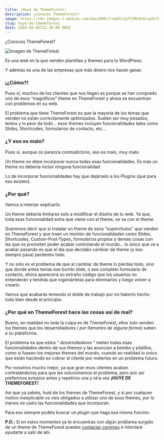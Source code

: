```yaml
---
title: ¡Huye de ThemeForest!
description: ¿Conoces ThemeForest?
image: https://cdn-images-1.medium.com/max/800/1*opNILZyFCkMx9t8lxpUcYA.png
slug: huye-de-themeforest
date: 2016-06-05T22:28:00.000Z
---
```


¿Conoces ThemeForest?

![Imagen de ThemeForest](https://cdn-images-1.medium.com/max/800/1*opNILZyFCkMx9t8lxpUcYA.png)

Es una web en la que venden plantillas y themes para tu WordPress.

Y además es una de las empresas que más dinero nos hacen ganar.

### ¡¿Cómo?!

Pues sí, muchos de los clientes que nos llegan es porque se han comprado uno de esos “magníficos” theme en ThemeForest y ahora se encuentran con problemas en su web.

El problema que tiene ThemeForest es que la mayoría de los temas que venden no están correctamente optimizados. Suelen ser muy pesados, lentos y lo peor de todo… esos themes incluyen funcionalidades tales como Slides, Shortcodes, formularios de contacto, etc…

### ¿Y eso es malo?

Pues sí, aunque os parezca contradictorio, eso es malo, muy malo.

Un theme no debe incorporar nunca todas esas funcionalidades. Es más un theme no debería incluir ninguna funcionalidad.

Lo de incorporar funcionalidades hay que dejárselo a los Plugins (que para eso existen).

### ¿Por qué?

Vamos a intentar explicarlo.

Un theme debería limitarse solo a modificar el diseño de tu web. Ya que, toda esas funcionalidad extra que viene con el theme, se va con el theme.

Queremos decir que si instalar un theme de esos “superchulos” que venden en ThemeForest y que traen un montón de funcionalidades como Slides, Shortcodes, Custom-Post-Types, formularios propios y demás cosas con las que os prometen poder acabar controlando el mundo… lo único que va a acabar pasando es que el día que decidáis cambiar de theme (y eso siempre pasa) perderéis todo.

Y no sólo es el problema de que al cambiar de theme lo pierdas todo, sino que donde antes tenías ese bonito slide, o ese completo formulario de contacto, ahora aparecerá un extraño código que los usuarios no entenderán y tendrás que ingeniártelas para eliminarlos y luego volver a crearlo.

Vamos que acabarás teniendo el doble de trabajo por no haberlo hecho todo bien desde el principio.

### ¿Por qué en ThemeForest hace las cosas así de mal?

Bueno, en realidad no toda la culpa es de ThemeForest, ellos solo venden los themes que los desarrolladores ( *por llamarles de alguna forma*) suben a su plataforma.

El problema es que estos “ *desarrolladores* “ meten todas esas funcionalidades dentro de sus themes y las anuncian a bombo y platillos, como si fuesen los mejores themes del mundo, cuando en realidad lo único que están haciendo es cobrar al cliente por meterles en un problema futuro.

Por nosotros mucho mejor, ya que gran esos clientes acaban contratándonos para que les solucionemos el problema, pero aún así preferimos avisaros antes y repetiros una y otra vez **¡HUYE DE THEMEFOREST!**

Así que ya sabéis, huid de los themes de ThemeForest, y si por cualquier motivo inexplicable os veis obligados a utilizar uno de esos themes, por lo menos no uséis las funcionalidades que incorporan.

Para eso siempre podéis buscar un plugin que haga esa misma función.

**P.D.:** Si en estos momentos ya te encuentras con algún problema surgido de un theme de ThemeForest puedes [contactar conmigo](mailto:info@ajra.es) e intentaré ayudarte a salir de ahí.
